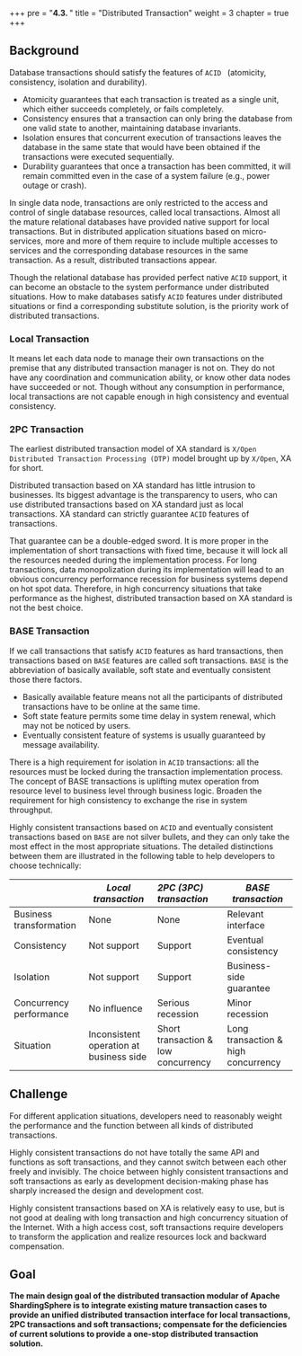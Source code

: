 +++
pre = "<b>4.3. </b>"
title = "Distributed Transaction"
weight = 3
chapter = true
+++

## Background

Database transactions should satisfy the features of `ACID ` (atomicity, consistency, isolation and durability).

- Atomicity guarantees that each transaction is treated as a single unit, which either succeeds completely, or fails completely.
- Consistency ensures that a transaction can only bring the database from one valid state to another, maintaining database invariants.
- Isolation ensures that concurrent execution of transactions leaves the database in the same state that would have been obtained if the transactions were executed sequentially.
- Durability guarantees that once a transaction has been committed, it will remain committed even in the case of a system failure (e.g., power outage or crash).

In single data node, transactions are only restricted to the access and control of single database resources, called local transactions. 
Almost all the mature relational databases have provided native support for local transactions. 
But in distributed application situations based on micro-services, more and more of them require to include multiple accesses to services and the corresponding database resources in the same transaction. 
As a result, distributed transactions appear. 

Though the relational database has provided perfect native `ACID` support, it can become an obstacle to the system performance under distributed situations. 
How to make databases satisfy `ACID` features under distributed situations or find a corresponding substitute solution, is the priority work of distributed transactions.

### Local Transaction

It means let each data node to manage their own transactions on the premise that any distributed transaction manager is not on. 
They do not have any coordination and communication ability, or know other data nodes have succeeded or not. 
Though without any consumption in performance, local transactions are not capable enough in high consistency and eventual consistency.

### 2PC Transaction

The earliest distributed transaction model of XA standard is `X/Open Distributed Transaction Processing (DTP)` model brought up by `X/Open`, XA for short.

Distributed transaction based on XA standard has little intrusion to businesses. 
Its biggest advantage is the transparency to users, who can use distributed transactions based on XA standard just as local transactions. 
XA standard can strictly guarantee `ACID` features of transactions.

That guarantee can be a double-edged sword. 
It is more proper in the implementation of short transactions with fixed time, because it will lock all the resources needed during the implementation process. 
For long transactions, data monopolization during its implementation will lead to an obvious concurrency performance recession for business systems depend on hot spot data. 
Therefore, in high concurrency situations that take performance as the highest, distributed transaction based on XA standard is not the best choice.

### BASE Transaction

If we call transactions that satisfy `ACID` features as hard transactions, then transactions based on `BASE` features are called soft transactions. 
`BASE` is the abbreviation of basically available, soft state and eventually consistent those there factors.

- Basically available feature means not all the participants of distributed transactions have to be online at the same time.
- Soft state feature permits some time delay in system renewal, which may not be noticed by users.
- Eventually consistent feature of systems is usually guaranteed by message availability.

There is a high requirement for isolation in `ACID` transactions: all the resources must be locked during the transaction implementation process. 
The concept of BASE transactions is uplifting mutex operation from resource level to business level through business logic. 
Broaden the requirement for high consistency to exchange the rise in system throughput.

Highly consistent transactions based on `ACID` and eventually consistent transactions based on `BASE` are not silver bullets, and they can only take the most effect in the most appropriate situations. 
The detailed distinctions between them are illustrated in the following table to help developers to choose technically:

|                         | *Local transaction*                     | *2PC (3PC) transaction*             | *BASE transaction*                  |
| ----------------------- | --------------------------------------- | :---------------------------------- | ----------------------------------- |
| Business transformation | None                                    | None                                | Relevant interface                  |
| Consistency             | Not support                             | Support                             | Eventual consistency                |
| Isolation               | Not support                             | Support                             | Business-side guarantee             |
| Concurrency performance | No influence                            | Serious recession                   | Minor recession                     |
| Situation               | Inconsistent operation at business side | Short transaction & low concurrency | Long transaction & high concurrency |

## Challenge

For different application situations, developers need to reasonably weight the performance and the function between all kinds of distributed transactions.

Highly consistent transactions do not have totally the same API and functions as soft transactions, and they cannot switch between each other freely and invisibly. 
The choice between highly consistent transactions and soft transactions as early as development decision-making phase has sharply increased the design and development cost.

Highly consistent transactions based on XA is relatively easy to use, but is not good at dealing with long transaction and high concurrency situation of the Internet. 
With a high access cost, soft transactions require developers to transform the application and realize resources lock and backward compensation.

## Goal

**The main design goal of the distributed transaction modular of Apache ShardingSphere is to integrate existing mature transaction cases to provide an unified distributed transaction interface for local transactions, 2PC transactions and soft transactions;
 compensate for the deficiencies of current solutions to provide a one-stop distributed transaction solution.**